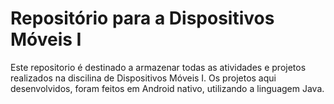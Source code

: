 # Repositório para a Dispositivos Móveis I

Este repositorio é destinado a armazenar todas as atividades e projetos realizados na discilina de Dispositivos Móveis I. Os projetos aqui desenvolvidos, foram feitos em Android nativo, utilizando a linguagem Java.
